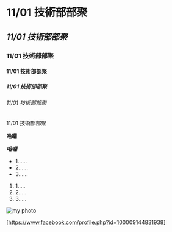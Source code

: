 # 11/01 技術部部聚
## *11/01 技術部部聚*
### 11/01 技術部部聚
#### 11/01 技術部部聚
##### 11/01 技術部部聚
###### 11/01 技術部部聚 
11/01 技術部部聚

**哈囉**

***哈囉***

* 1......
* 2......
* 3......

1. 1.....
2. 2.....
3. 3.....

![my photo](https://scontent-tpe1-1.xx.fbcdn.net/v/t1.0-9/67119502_2310184329296372_5217918315795578880_n.jpg?_nc_cat=110&_nc_oc=AQnYomJ3HdiL_l8ks4xMtJ7-1Np-YJHnW_gQSQOcoO51K2xAag-Jf6n16zvVk3DotGQ&_nc_ht=scontent-tpe1-1.xx&oh=dc72c08bf4f6427d4fdaf255c74d80ae&oe=5E4D849A)

[https://www.facebook.com/profile.php?id=100009144831938]